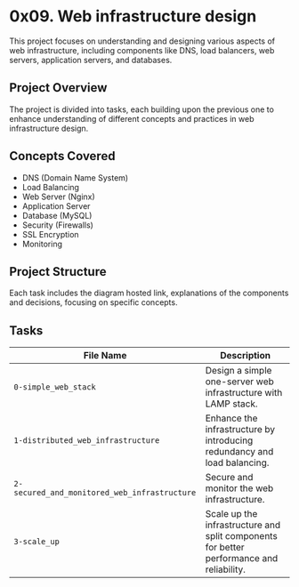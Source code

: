 # 0x09. Web infrastructure design

This project focuses on understanding and designing various aspects of web infrastructure, including components like DNS, load balancers, web servers, application servers, and databases. 

## Project Overview

 The project is divided into tasks, each building upon the previous one to enhance understanding of different concepts and practices in web infrastructure design.

## Concepts Covered

- DNS (Domain Name System)
- Load Balancing
- Web Server (Nginx)
- Application Server
- Database (MySQL)
- Security (Firewalls)
- SSL Encryption
- Monitoring

## Project Structure

Each task includes the diagram hosted link, explanations of the components and decisions, focusing on specific concepts.

## Tasks


| File Name | Description |
|-----------|-------------|
| `0-simple_web_stack` | Design a simple one-server web infrastructure with LAMP stack. |
| `1-distributed_web_infrastructure` | Enhance the infrastructure by introducing redundancy and load balancing. |
| `2-secured_and_monitored_web_infrastructure` | Secure and monitor the web infrastructure. |
| `3-scale_up` | Scale up the infrastructure and split components for better performance and reliability. |

